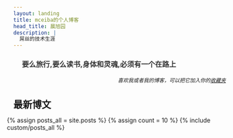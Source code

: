 ```yaml
---
layout: landing
title: mceiba的个人博客
head_title: 晨旭园
description: |
  屌丝的技术生涯
---
```


<div class="row" style="margin-bottom:20px;">
  <div style="width:100%">
    <h3 style="margin-bottom:5px; margin-left:20px; color:#333333;">要么旅行,要么读书,身体和灵魂,必须有一个在路上</h3>
    <h6 align="right" style="font-size:12px; margin-right:8px">喜欢我或者我的博客，可以把它加入你的<a href="javascript:void(0)" onclick="window.external.AddFavorite(location.href, document.title)">收藏夹</a></h6>
  </div>
  <div class="divbox" style="width:96%;margin-right:0px;padding-right:10px;">
    <h1 id="start-now" style="margin-left: 0px; margin-right: 0px; font-size: 22px;">最新博文</h1>
    <div style="margin-left:-15px">
    {% assign posts_all = site.posts %}
    {% assign count = 10 %}
    {% include custom/posts_all %}
  </div>
  </div>
  
</div>

